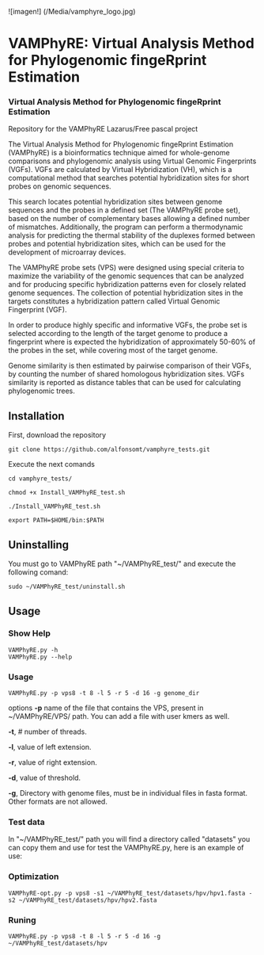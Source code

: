 ![imagen!] (/Media/vamphyre_logo.jpg)
# VAMPhyRE: Virtual Analysis Method for Phylogenomic fingeRprint Estimation
### Virtual Analysis Method for Phylogenomic fingeRprint Estimation

Repository for the VAMPhyRE Lazarus/Free pascal project

The Virtual Analysis Method for Phylogenomic fingeRprint Estimation (VAMPhyRE) is a bioinformatics technique aimed for whole-genome comparisons and phylogenomic analysis using Virtual Genomic Fingerprints (VGFs). VGFs are calculated by Virtual Hybridization (VH), which is a computational method that searches potential hybridization sites for short probes on genomic sequences.

This search locates potential hybridization sites between genome sequences and the probes in a defined set (The VAMPhyRE probe set), based on the number of complementary bases allowing a defined number of mismatches. Additionally, the program can perform a thermodynamic analysis for predicting the thermal stability of the duplexes formed between probes and potential hybridization sites, which can be used for the development of microarray devices.

The VAMPhyRE probe sets (VPS) were designed using special criteria to maximize the variability of the genomic sequences that can be analyzed and for producing specific hybridization patterns even for closely related genome sequences. The collection of potential hybridization sites in the targets constitutes a hybridization pattern called Virtual Genomic Fingerprint (VGF).

In order to produce highly specific and informative VGFs, the probe set is selected according to the length of the target genome to produce a fingerprint where is expected the hybridization of approximately 50-60% of the probes in the set, while covering most of the target genome.

Genome similarity is then estimated by pairwise comparison of their VGFs, by counting the number of shared homologous hybridization sites. VGFs similarity is reported as distance tables that can be used for calculating phylogenomic trees.

## Installation

First, download the repository
```
git clone https://github.com/alfonsomt/vamphyre_tests.git
```


Execute the next comands
```
cd vamphyre_tests/
```
```
chmod +x Install_VAMPhyRE_test.sh
```
```
./Install_VAMPhyRE_test.sh
```
```
export PATH=$HOME/bin:$PATH
```

## Uninstalling

You must go to VAMPhyRE path "~/VAMPhyRE_test/" and execute the following comand:

```
sudo ~/VAMPhyRE_test/uninstall.sh
```

## Usage
### Show Help

```
VAMPhyRE.py -h
VAMPhyRE.py --help
```

### Usage
```
VAMPhyRE.py -p vps8 -t 8 -l 5 -r 5 -d 16 -g genome_dir
```
options
**-p** name of the file that contains the VPS, present in ~/VAMPhyRE/VPS/ path. You can add a file with user kmers as well. 

**-t**, # number of threads.

**-l**, value of left extension.

**-r**, value of right extension.

**-d**, value of threshold.

**-g**, Directory with genome files, must be in individual files in fasta format. Other formats are not allowed.

###
### Test data

In "~/VAMPhyRE_test/" path you will find a directory called "datasets" you can copy them and use for test the VAMPhyRE.py, here is an example of use:

### Optimization
```
VAMPhyRE-opt.py -p vps8 -s1 ~/VAMPhyRE_test/datasets/hpv/hpv1.fasta -s2 ~/VAMPhyRE_test/datasets/hpv/hpv2.fasta 
```
### Runing
```
VAMPhyRE.py -p vps8 -t 8 -l 5 -r 5 -d 16 -g ~/VAMPhyRE_test/datasets/hpv

```





